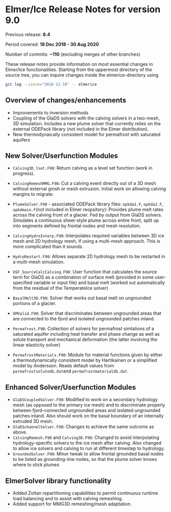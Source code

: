 Elmer/Ice Release Notes for version 9.0
=======================================

Previous release: **8.4**

Period covered: **18 Dec 2018 - 30 Aug 2020**

Number of commits: **~110** (excluding merges of other branches)

These release notes provide information on most essential changes in Elmer/Ice functionalities. Starting from the uppermost directory of the source tree, you can inquire changes inside the elmerice-directory using
```bash
git log --since="2018-12-18" -- elmerice
```
Overview of changes/enhancements
--------------------------------

- Improvements to inversion methods
- Coupling of the GlaDS solvers with the calving solvers in a two-mesh, 3D simulation. Includes a new plume solver that currently relies on the external ODEPack library (not included in the Elmer distribution).
- New thermodynaically consistent model for permafrost with saturated aquifers


New Solver/Userfunction Modules
--------------------------------
- `Calving3D_lset.F90`: Return calving as a level set function (work in progress).
- `CalvingRemeshMMG.F90`: Cut a calving event directly out of a 3D mesh without external gmsh or mesh extrusion. Initial work on allowing calving margins to migrate.
- `PlumeSolver.F90` - associated ODEPack library files: `opkda1.F`, `opkda2.F`, `opkdmain.F`(not included in Elmer reopsitory): Provides plume melt rates across the calving front of a glacier. Fed by output from GlaDS solvers. Simulates a continuous sheet-style plume across entire front, split up into segments defined by frontal nodes and mesh resolution.

- `CalvingHydroInterp.F90`: Interpolates required variables between 3D ice mesh and 2D hydrology mesh, if using a multi-mesh approach. This is more complicated than it sounds.

- `HydroRestart.F90`: Allows separate 2D hydrology mesh to be restarted in a multi-mesh simulation.
- `USF_SourceCalcCalving.F90`: User function that calculates the source term for GlaDS as a combination of surface melt (provided in some user-specified variable or input file) and basal melt (worked out automatically from the residual of the TemperateIce solver)
- `BasalMelt3D.F90`: Solver that works out basal melt on ungrounded portions of a glacier.
- `GMValid.F90`: Solver that discriminates between ungrounded areas that are connected to the fjord and isolated ungrounded patches inland.
- `Permafrost.F90`: Collection of solvers for permafrost simlations of a saturated aquifer including heat transfer and phase change as well as solute transport and mechanical deformation (the latter involving the linear elasticity solver)
- `PermafrostMaterials.F90`: Module for material functions given by either a thermodynamically consistent model by Hartikainen or a simplified model by Andersson. Reads default values from `permafrostsolutedb.dat`and `permafrostmaterialdb.dat`.

Enhanced Solver/Userfunction Modules
------------------------------------
- `GlaDSCoupledSolver.F90`: Modified to work on a secondary hydrology mesh (as opposed to the primary ice mesh) and to discriminate properly between fjord-connected ungrounded areas and isolated ungrounded patches inland. Also should work on the basal boundary of an internally extruded 3D mesh.
- `GlaDSchannelSolver.F90`:  Changes to achieve the same outcome as above.
- `CalvingRemesh.F90` and `Calving3D.F90`: Changed to avoid interpolating hydrology-specific solvers to the ice mesh after calving. Also changed to allow ice solvers and calving to run at different timestep to hydrology.
- `GroundedSolver.F90`: Minor tweak to allow frontal grounded basal nodes to be listed as grounding-line nodes, so that the plume solver knows where to stick plumes


ElmerSolver library functionality
---------------------------------
- Added Zoltan repartitioning capabilities to permit continuous runtime load balancing and to assist with calving remeshing.
- Added support for MMG3D remeshing/mesh adaptation.

